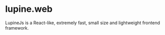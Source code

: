 # lupine.web

LupineJs is a React-like, extremely fast, small size and lightweight frontend framework.
